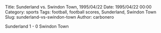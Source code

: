 Title: Sunderland vs. Swindon Town, 1995/04/22
Date: 1995/04/22 00:00
Category: sports
Tags: football, football scores, Sunderland, Swindon Town
Slug: sunderland-vs-swindon-town
Author: carbonero


Sunderland 1 - 0 Swindon Town
